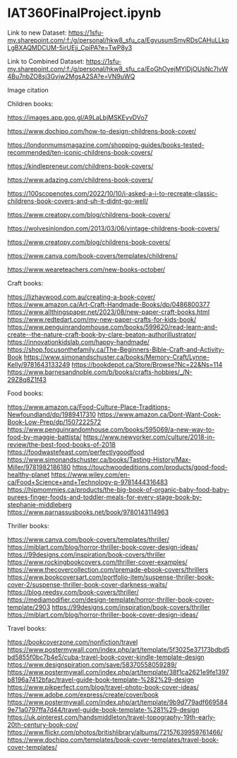 # IAT360FinalProject.ipynb

Link to new Dataset: https://1sfu-my.sharepoint.com/:f:/g/personal/hkw8_sfu_ca/EgvusumSmyRDsCAHuLLkpLgBXAQMDCUM-5irUEjj_CpiPA?e=TwP8y3

Link to Combined Dataset: https://1sfu-my.sharepoint.com/:f:/g/personal/hkw8_sfu_ca/EoGhOyejMYlDjOUsNc7lvW4Bu7nbZO8sj3Gvjw2MgsA2SA?e=VN9uWQ



Image citation

Children books:

https://images.app.goo.gl/A9LaLbjMSKEyvDVo7

https://www.dochipo.com/how-to-design-childrens-book-cover/

https://londonmumsmagazine.com/shopping-guides/books-tested-recommended/ten-iconic-childrens-book-covers/

https://kindlepreneur.com/childrens-book-covers/

https://www.adazing.com/childrens-book-covers/

https://100scopenotes.com/2022/10/10/i-asked-a-i-to-recreate-classic-childrens-book-covers-and-uh-it-didnt-go-well/

https://www.creatopy.com/blog/childrens-book-covers/

https://wolvesinlondon.com/2013/03/06/vintage-childrens-book-covers/

https://www.creatopy.com/blog/childrens-book-covers/

https://www.canva.com/book-covers/templates/childrens/

https://www.weareteachers.com/new-books-october/

Craft books:

https://lizhaywood.com.au/creating-a-book-cover/
https://www.amazon.ca/Art-Craft-Handmade-Books/dp/0486800377
https://www.allthingspaper.net/2023/08/new-paper-craft-books.html
https://www.redtedart.com/my-new-paper-crafts-for-kids-book/
https://www.penguinrandomhouse.com/books/599620/read-learn-and-create--the-nature-craft-book-by-clare-beaton-authorillustrator/
https://innovationkidslab.com/happy-handmade/
https://shop.focusonthefamily.ca/The-Beginners-Bible-Craft-and-Activity-Book
https://www.simonandschuster.ca/books/Memory-Craft/Lynne-Kelly/9781643133249
https://bookdepot.ca/Store/Browse?Nc=22&Ns=114
https://www.barnesandnoble.com/b/books/crafts-hobbies/_/N-29Z8q8Z1f43

Food books:

https://www.amazon.ca/Food-Culture-Place-Traditions-Newfoundland/dp/1989417310
https://www.amazon.ca/Dont-Want-Cook-Book-Low-Prep/dp/1507222572
https://www.penguinrandomhouse.com/books/595069/a-new-way-to-food-by-maggie-battista/
https://www.newyorker.com/culture/2018-in-review/the-best-food-books-of-2018
https://foodwastefeast.com/perfectlygoodfood
https://www.simonandschuster.ca/books/Tasting-History/Max-Miller/9781982186180
https://touchwoodeditions.com/products/good-food-healthy-planet
https://www.wiley.com/en-ca/Food+Science+and+Technology-p-9781444316483
https://hipmommies.ca/products/the-big-book-of-organic-baby-food-baby-purees-finger-foods-and-toddler-meals-for-every-stage-book-by-stephanie-middleberg
https://www.parnassusbooks.net/book/9780143114963

Thriller books:

https://www.canva.com/book-covers/templates/thriller/
https://miblart.com/blog/horror-thriller-book-cover-design-ideas/
https://99designs.com/inspiration/book-covers/thriller
https://www.rockingbookcovers.com/thriller-cover-examples/
https://www.thecovercollection.com/premade-ebook-covers/thrillers
https://www.bookcoversart.com/portfolio-item/suspense-thriller-book-cover-2/suspense-thriller-book-cover-darkness-waits/
https://blog.reedsy.com/book-covers/thriller/
https://mediamodifier.com/design-template/horror-thriller-book-cover-template/2903
https://99designs.com/inspiration/book-covers/thriller
https://miblart.com/blog/horror-thriller-book-cover-design-ideas/

Travel books:

https://bookcoverzone.com/nonfiction/travel
https://www.postermywall.com/index.php/art/template/5f3025e37173bdbd5bd5855f0bc7b4e5/cuba-travel-book-cover-kindle-template-design
https://www.designspiration.com/save/58370558059289/
https://www.postermywall.com/index.php/art/template/38f1ca2621e9fe1397b8196a7412bfac/travel-guide-book-template-%282%29-design
https://www.pikperfect.com/blog/travel-photo-book-cover-ideas/
https://www.adobe.com/express/create/cover/book
https://www.postermywall.com/index.php/art/template/9b9d779adf6695849e71a0797ffa7d44/travel-guide-book-template-%281%29-design
https://uk.pinterest.com/handsmiddleton/travel-topography-19th-early-20th-century-book-cov/
https://www.flickr.com/photos/britishlibrary/albums/72157639959761466/
https://www.dochipo.com/templates/book-cover-templates/travel-book-cover-templates/
